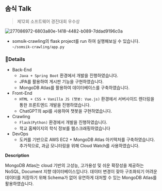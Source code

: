 ## 솜식 Talk
> 제12회 소프트웨어 경진대회 우수상

![277086972-6803a80e-1418-4482-b089-7ddad9196c0a](https://github.com/yubin21/somsik/assets/80163835/07e453b3-3ee6-446c-81d2-2ccfbab39e8a)

- somsik-crawling의 flask project를 run 하여 실행해보실 수 있습니다. `~/somsik-crawling/app.py`

### Details
- Back-End
    - `Java + Spring Boot` 환경에서 개발을 진행하였습니다.
    - JPA를 활용하여 게시판 기능을 구현하였습니다.
    - MongoDB Atlas를 활용하여 데이터베이스를 구축하였습니다.
- Front-End
    - `HTML + CSS + Vanilla JS (챗봇: Vue.js)` 환경에서 서버사이드 렌더링을 통한 프론트엔드 개발을 진행하였습니다.
    - ChatGPT의 api를 사용하여 챗봇을 구현하였습니다.
- Crawling
    - `Flask(Python)` 환경에서 개발을 진행하였습니다.
    - 학교 홈페이지의 학식 정보를 웹스크래핑하였습니다
- DevOps
    - 도커를 기반으로 AWS EC2 + MongoDB Atlas 아키텍처를 구축하였습니다. 추가적으로, 과금 모니터링을 위해 Cloud Watch를 사용하였습니다.

****Description****

MongoDB Atlas는 cloud 기반의 고성능, 고가용성 및 쉬운 확장성을 제공하는 NoSQL, Document 지향 데이터베이스입니다. 데이터 변경이 잦아 구조화되기 어려운 데이터를 저장하기 위해 Schema가 없어 유연하게 대처할 수 있는 MongoDB Atlas를 활용하였습니다.
